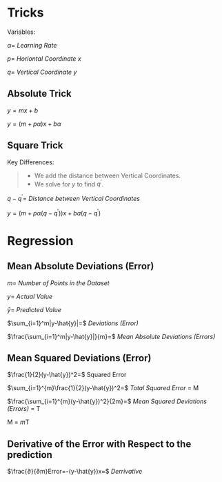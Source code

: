 
# Tricks

Variables:

$\alpha=$ *Learning Rate*

$p=$ *Horiontal Coordinate x*

$q=$ *Vertical Coordinate y*

## Absolute Trick

$y=mx+b$

$y=(m+p\alpha)x+b\alpha$

## Square Trick

Key Differences:
> - We add the distance between Vertical Coordinates.
> - We solve for $y$ to find $q^{\prime}$.

$q-q^{\prime}=$ *Distance between Vertical Coordinates*

$y=(m + p\alpha(q-q^{\prime}))x+ba(q-q^{\prime})$


# Regression


## Mean Absolute Deviations (Error)

$m=$ *Number of Points in the Dataset* 

$y=$ *Actual Value*

$\hat{y}=$ *Predicted Value*

$\sum_{i=1}^m|y-\hat{y}|=$ *Deviations (Error)*

$\frac{\sum_{i=1}^m|y-\hat{y}|}{m}=$ *Mean Absolute Deviations (Errors)*


## Mean Squared Deviations (Error)

$\frac{1}{2}(y-\hat{y})^2=$ Squared Error

$\sum_{i=1}^{m}\frac{1}{2}(y-\hat{y})^2=$ *Total Squared Error* = M

$\frac{\sum_{i=1}^{m}(y-\hat{y})^2}{2m}=$ *Mean Squared Deviations (Errors)* = T

M = $m$T


## Derivative of the Error with Respect to the prediction

$\frac{∂}{∂m}Error=-(y-\hat{y})x=$ *Derrivative*

